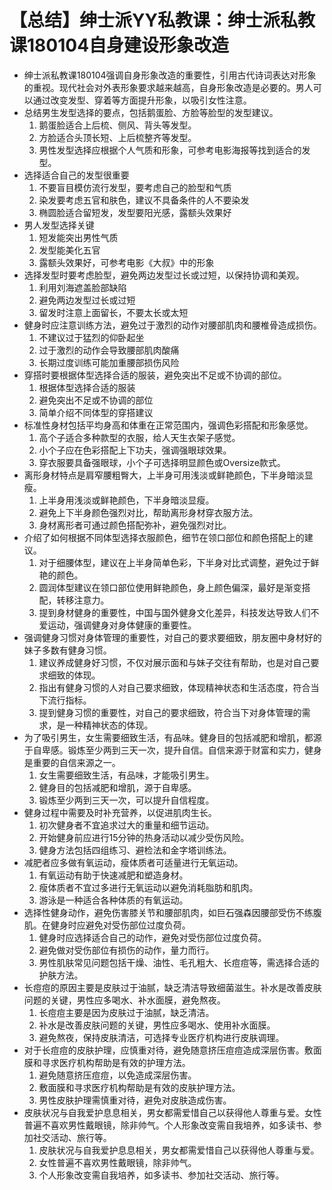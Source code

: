# 【总结】绅士派YY私教课：绅士派私教课180104自身建设形象改造

-   绅士派私教课180104强调自身形象改造的重要性，引用古代诗词表达对形象的重视。现代社会对外表形象要求越来越高，自身形象改造是必要的。男人可以通过改变发型、穿着等方面提升形象，以吸引女性注意。
-   总结男生发型选择的要点，包括鹅蛋脸、方脸等脸型的发型建议。
    1.  鹅蛋脸适合上后梳、侧风、背头等发型。
    2.  方脸适合头顶长短、上后梳整齐等发型。
    3.  男性发型选择应根据个人气质和形象，可参考电影海报等找到适合的发型。
-   选择适合自己的发型很重要
    1.  不要盲目模仿流行发型，要考虑自己的脸型和气质
    2.  染发要考虑五官和肤色，建议不具备条件的人不要染发
    3.  椭圆脸适合留短发，发型要阳光感，露额头效果好
-   男人发型选择关键
    1.  短发能突出男性气质
    2.  发型能美化五官
    3.  露额头效果好，可参考电影《大叔》中的形象
-   选择发型时要考虑脸型，避免两边发型过长或过短，以保持协调和美观。
    1.  利用刘海遮盖脸部缺陷
    2.  避免两边发型过长或过短
    3.  留发时注意上面留长，不要太长或太短
-   健身时应注意训练方法，避免过于激烈的动作对腰部肌肉和腰椎骨造成损伤。
    1.  不建议过于猛烈的仰卧起坐
    2.  过于激烈的动作会导致腰部肌肉酸痛
    3.  长期过度训练可能加重腰部损伤风险
-   穿搭时要根据体型选择合适的服装，避免突出不足或不协调的部位。
    1.  根据体型选择合适的服装
    2.  避免突出不足或不协调的部位
    3.  简单介绍不同体型的穿搭建议
-   标准性身材包括平均身高和体重在正常范围内，强调色彩搭配和形象感觉。
    1.  高个子适合多种款型的衣服，给人天生衣架子感觉。
    2.  小个子应在色彩搭配上下功夫，强调强眼球效果。
    3.  穿衣服要具备强眼球，小个子可选择明显颜色或Oversize款式。
-   离形身材特点是肩窄腰粗臀大，上半身可用浅淡或鲜艳颜色，下半身暗淡显瘦。
    1.  上半身用浅淡或鲜艳颜色，下半身暗淡显瘦。
    2.  避免上下半身颜色强烈对比，帮助离形身材穿衣服方法。
    3.  身材离形者可通过颜色搭配弥补，避免强烈对比。
-   介绍了如何根据不同体型选择衣服颜色，细节在领口部位和颜色搭配上的建议。
    1.  对于细腰体型，建议在上半身简单色彩，下半身对比式调整，避免过于鲜艳的颜色。
    2.  圆润体型建议在领口部位使用鲜艳颜色，身上颜色偏深，最好是渐变搭配，转移注意力。
    3.  提到身材健身的重要性，中国与国外健身文化差异，科技发达导致人们不爱运动，强调健身对身体健康的重要性。
-   强调健身习惯对身体管理的重要性，对自己的要求要细致，朋友圈中身材好的妹子多数有健身习惯。
    1.  建议养成健身好习惯，不仅对展示面和与妹子交往有帮助，也是对自己要求细致的体现。
    2.  指出有健身习惯的人对自己要求细致，体现精神状态和生活态度，符合当下流行指标。
    3.  提到健身习惯的重要性，对自己的要求细致，符合当下对身体管理的需求，是一种精神状态的体现。
-   为了吸引男生，女生需要细致生活，有品味。健身目的包括减肥和增肌，都源于自卑感。锻炼至少两到三天一次，提升自信。自信来源于财富和实力，健身是重要的自信来源之一。
    1.  女生需要细致生活，有品味，才能吸引男生。
    2.  健身目的包括减肥和增肌，源于自卑感。
    3.  锻炼至少两到三天一次，可以提升自信程度。
-   健身过程中需要及时补充营养，以促进肌肉生长。
    1.  初次健身者不宜追求过大的重量和细节运动。
    2.  开始健身前应进行15分钟的热身活动以减少受伤风险。
    3.  健身方法包括四组练习、避检法和金字塔训练法。
-   减肥者应多做有氧运动，瘦体质者可适量进行无氧运动。
    1.  有氧运动有助于快速减肥和塑造身材。
    2.  瘦体质者不宜过多进行无氧运动以避免消耗脂肪和肌肉。
    3.  游泳是一种适合各种体质的有氧运动。
-   选择性健身动作，避免伤害膝关节和腰部肌肉，如巨石强森因腰部受伤不练腹肌。在健身时应避免对受伤部位过度负荷。
    1.  健身时应选择适合自己的动作，避免对受伤部位过度负荷。
    2.  避免做对受伤部位有损伤的动作，量力而行。
    3.  男性肌肤常见问题包括干燥、油性、毛孔粗大、长痘痘等，需选择合适的护肤方法。
-   长痘痘的原因主要是皮肤过于油腻，缺乏清洁导致细菌滋生。补水是改善皮肤问题的关键，男性应多喝水、补水面膜，避免熬夜。
    1.  长痘痘主要是因为皮肤过于油腻，缺乏清洁。
    2.  补水是改善皮肤问题的关键，男性应多喝水、使用补水面膜。
    3.  避免熬夜，保持皮肤清洁，可选择专业医疗机构进行皮肤调理。
-   对于长痘痘的皮肤护理，应慎重对待，避免随意挤压痘痘造成深层伤害。敷面膜和寻求医疗机构帮助是有效的护理方法。
    1.  避免随意挤压痘痘，以免造成深层伤害。
    2.  敷面膜和寻求医疗机构帮助是有效的皮肤护理方法。
    3.  男性皮肤护理需慎重对待，避免对皮肤造成伤害。
-   皮肤状况与自我爱护息息相关，男女都需爱惜自己以获得他人尊重与爱。女性普遍不喜欢男性戴眼镜，除非帅气。个人形象改变需自我培养，如多读书、参加社交活动、旅行等。
    1.  皮肤状况与自我爱护息息相关，男女都需爱惜自己以获得他人尊重与爱。
    2.  女性普遍不喜欢男性戴眼镜，除非帅气。
    3.  个人形象改变需自我培养，如多读书、参加社交活动、旅行等。